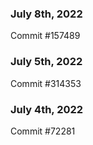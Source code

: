 ### July 8th, 2022

Commit #157489

### July 5th, 2022

Commit #314353


### July 4th, 2022

Commit #72281
